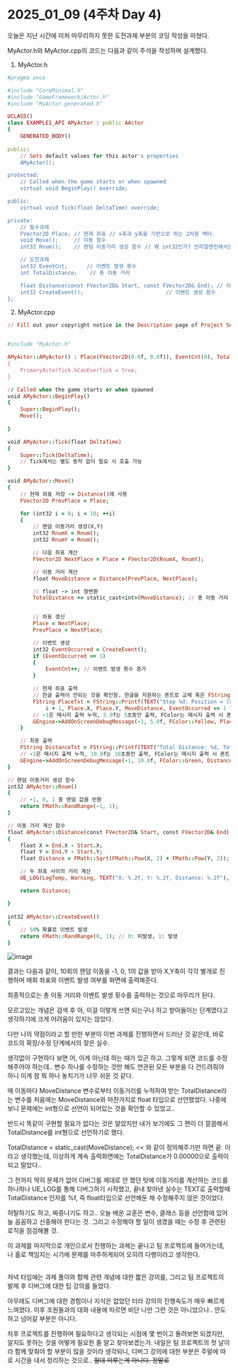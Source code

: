 # 2025_01_09 (4주차 Day 4)

오늘은 지난 시간에 미처 마무리하지 못한 도전과제 부분의 코딩 작성을 마쳤다. <br>

MyActor.h와 MyActor.cpp의 코드는 다음과 같이 주석을 작성하며 설계했다. <br>

1. MyActor.h
```ruby
#pragma once

#include "CoreMinimal.h"
#include "GameFramework/Actor.h"
#include "MyActor.generated.h"

UCLASS()
class EXAMPLE1_API AMyActor : public AActor
{
	GENERATED_BODY()
	
public:	
	// Sets default values for this actor's properties
	AMyActor();

protected:
	// Called when the game starts or when spawned
	virtual void BeginPlay() override;

public:	
	virtual void Tick(float DeltaTime) override;

private:
	// 필수과제
	FVector2D Place; // 현재 좌표 // x축과 y축을 기반으로 하는 2차원 벡터.
	void Move();     // 이동 함수
	int32 Rnum();    // 랜덤 이동거리 생성 함수 // 왜 int32인가? 언리얼엔진에서는 int 대신 사용이 권장된다고 한다..

	// 도전과제
	int32 EventCnt;      // 이벤트 발생 횟수
	int TotalDistance;    // 총 이동 거리

	float Distance(const FVector2D& Start, const FVector2D& End); // 이동 거리 계산 함수
	int32 CreateEvent();                          // 이벤트 생성 함수
};

```

2. MyActor.cpp
```ruby
// Fill out your copyright notice in the Description page of Project Settings.


#include "MyActor.h"

AMyActor::AMyActor() : Place(FVector2D(0.0f, 0.0f)), EventCnt(0), TotalDistance(0.0f) // 초기화
{
    PrimaryActorTick.bCanEverTick = true;
}

// Called when the game starts or when spawned
void AMyActor::BeginPlay()
{
	Super::BeginPlay();
    Move();
	
}

void AMyActor::Tick(float DeltaTime)
{
    Super::Tick(DeltaTime);
    // Tick에서는 별도 동작 없이 필요 시 호출 가능
}

void AMyActor::Move()
{
    // 현재 좌표 저장 -> Distance()에 사용
    FVector2D PrevPlace = Place;

    for (int32 i = 0; i < 10; ++i)
    {
        // 랜덤 이동거리 생성(X,Y)
        int32 RnumX = Rnum();
        int32 RnumY = Rnum();

        // 다음 좌표 계산
        FVector2D NextPlace = Place + FVector2D(RnumX, RnumY);

        // 이동 거리 계산
        float MoveDistance = Distance(PrevPlace, NextPlace);

        // float -> int 형변환
        TotalDistance += static_cast<int>(MoveDistance); // 총 이동 거리 갱신


        // 좌표 갱신
        Place = NextPlace;
        PrevPlace = NextPlace;

        // 이벤트 생성
        int32 EventOccurred = CreateEvent();
        if (EventOccurred == 1)
        {
            EventCnt++; // 이벤트 발생 횟수 증가
        }

        // 현재 좌표 출력
        // 한글 출력이 안되는 것을 확인함. 한글을 지원하는 폰트로 교체 혹은 FString 대신 FText를 사용하면 한글 유니코드 문자열 처리에 적합하다고 한다.
        FString PlaceTxt = FString::Printf(TEXT("Step %d: Position = (X: %f, Y: %f), Distance = %f, Event = %s"),
            i + 1, Place.X, Place.Y, MoveDistance, EventOccurred == 1 ? TEXT("Occured") : TEXT("None"));
        // -1은 메시지 출력 누적, 5.0f는 5초동안 출력, FColor는 메시지 출력 시 폰트 색상, 마지막 인자는 출력할 문자열
        GEngine->AddOnScreenDebugMessage(-1, 5.0f, FColor::Yellow, PlaceTxt);
    }

    // 최종 출력
    FString DistanceTxt = FString::Printf(TEXT("Total Distance: %d, Total Events: %d"), TotalDistance, EventCnt);
    // -1은 메시지 출력 누적, 10.0f는 10초동안 출력, FColor는 메시지 출력 시 폰트 색상, 마지막 인자는 출력할 문자열
    GEngine->AddOnScreenDebugMessage(-1, 10.0f, FColor::Green, DistanceTxt);
}

// 랜덤 이동거리 생성 함수
int32 AMyActor::Rnum()
{
	// -1, 0, 1 중 랜덤 값을 반환
	return FMath::RandRange(-1, 1);
}

// 이동 거리 계산 함수
float AMyActor::Distance(const FVector2D& Start, const FVector2D& End)
{
    float X = End.X - Start.X;
    float Y = End.Y - Start.Y;
    float Distance = FMath::Sqrt(FMath::Pow(X, 2) + FMath::Pow(Y, 2));

    // 두 좌표 사이의 거리 계산
    UE_LOG(LogTemp, Warning, TEXT("X: %.2f, Y: %.2f, Distance: %.2f"), X, Y, Distance);

    return Distance;

}
    
int32 AMyActor::CreateEvent()
{
    // 50% 확률로 이벤트 발생
    return FMath::RandRange(0, 1); // 0: 미발생, 1: 발생
}
```
![image](https://github.com/user-attachments/assets/6fc19149-a9da-4799-9359-cedf2b6e5411) <br>

결과는 다음과 같이, 10회의 랜덤 이동을 -1, 0, 1의 값을 받아 X,Y축이 각각 별개로 진행하며 매회 좌표와 이벤트 발생 여부를 화면에 출력해준다. <br>

최종적으로는 총 이동 거리와 이벤트 발생 횟수를 출력하는 것으로 마무리가 된다. <br>

모르고있는 개념은 검색 후 아, 이걸 이렇게 쓰면 되는구나 하고 받아들이는 단계였다고 생각하기에 크게 어려움이 있지는 않았다. <br>

다만 나의 약점이라고 할 만한 부분이 이번 과제를 진행하면서 드러난 것 같은데, 바로 코드의 확장/수정 단계에서의 잦은 실수. <br>

생각없이 구현하다 보면 어, 이게 아닌데 하는 때가 있곤 하고. 그렇게 되면 코드를 수정해주어야 하는데.. 변수 하나를 수정하는 것만 해도 연관된 모든 부분을 다 건드려줘야 하니 이게 참 뭐 하나 놓치기가 너무 쉬운 것 같다. <br>

매 이동마다 MoveDistance 변수로부터 이동거리를 누적하여 받는 TotalDistance라는 변수를 처음에는 MoveDistance와 마찬가지로 float 타입으로 선언했었다. 나중에 보니 문제에는 int형으로 선언이 되어있는 것을 확인할 수 있었고..

반드시 똑같이 구현할 필요가 없다는 것은 알았지만 내가 보기에도 그 편이 더 깔끔해서 TotalDistance를 int형으로 선언하기로 했다. <br>

TotalDistance = static_cast<int>(MoveDistance); << 와 같이 정의해주기만 하면 끝. 이라고 생각했는데, 이상하게 계속 출력화면에는 TotalDistance가 0.00000으로 출력이 되고 말았다.. <br>

그 전까지 딱히 문제가 없어 디버그를 제대로 안 했던 탓에 이동거리를 계산하는 코드를 하나하나 UE_LOG를 통해 디버그하기 시작했고, 끝내 찾아낸 실수는 TEXT로 출력할때 TotalDistance 인자를 %f, 즉 float타입으로 선언해둔 채 수정해주지 않은 것이었다. <br>

허탈하기도 하고, 짜증나기도 하고.. 오늘 배운 교훈은 변수, 클래스 등을 선언함에 있어 늘 꼼꼼하고 신중해야 한다는 것. 그리고 수정해야 할 일이 생겼을 때는 수정 후 관련된 로직을 점검해볼 것. <br>

이 과제를 마지막으로 개인으로서 진행하는 과제는 끝나고 팀 프로젝트에 들어가는데, 나 홀로 책임지는 시기에 문제를 마주하게되어 오히려 다행이라고 생각한다. <br><br>


저녁 타임에는 과제 풀이와 함께 관련 개념에 대한 짧은 강의를, 그리고 팀 프로젝트의 발제 후 디버그에 대한 팁 강의를 들었다. <br>

아무래도 디버그에 대한 경험이나 지식은 없었던 터라 강의의 진행속도가 매우 빠르게 느껴졌다. 이후 조원들과의 대화 내용에 따르면 비단 나만 그런 것은 아니었으나.. 안도하고 넘어갈 부분은 아니다. <br>

차후 프로젝트를 진행하며 필요하다고 생각되는 시점에 몇 번이고 돌려보면 되겠지만, 알지도 못하는 것을 어떻게 필요한 줄 알고 찾아보겠는가. 내일은 팀 프로젝트의 첫 날이라 함께 맞춰야 할 부분이 많을 것이라 생각되니, 디버그 강의에 대한 부분은 주말에 따로 시간을 내서 정리하는 것으로.. ~~절대 미루는게 아니다. 정말로~~
